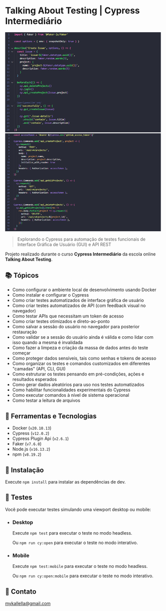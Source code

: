 # Talking About Testing | Cypress Intermediário

![preview](./preview1.png)
![preview](./preview2.png)
 
> Explorando o Cypress para automação de testes funcionais de Interface Gráfica de Usuário (GUI) e API REST

 Projeto realizado durante o curso **Cypress Intermediário** da escola online **Talking About Testing**.
 
## 📚 Tópicos

- Como configurar o ambiente local de desenvolvimento usando Docker
- Como instalar e configurar o Cypress
- Como criar testes automatizados de interface gráfica de usuário
- Como criar testes automatizados de API (com feedback visual no navegador)
- Como testar APIs que necessitam um token de acesso
- Como criar testes otimizados e direto-ao-ponto
- Como salvar a sessão do usuário no navegador para posterior restauração
- Como validar se a sessão do usuário ainda é válida e como lidar com isso quando a mesma é invalidada
- Como fazer a limpeza e criação da massa de dados antes do teste começar
- Como proteger dados sensíveis, tais como senhas e tokens de acesso
- Como organizar os testes e comandos customizados em diferentes "camadas" (API, CLI, GUI)
- Como estruturar os testes pensando em pré-condições, ações e resultados esperados
- Como gerar dados aleatórios para uso nos testes automatizados
- Como habilitar funcionalidades experimentais do Cypress
- Como executar comandos à nível de sistema operacional
- Como testar a leitura de arquivos

## 🔧 Ferramentas e Tecnologias

- Docker (`v20.10.13`)
- Cypress (`v12.0.2`)
- Cypress Plugin Api (`v2.6.1`)
- Faker (`v7.6.0`)
- Node.js (`v16.13.2`)
- npm (`v8.19.2`)


## 🔧 Instalação

Execute `npm install` para instalar as dependências de dev.


## 🔧 Testes

Você pode executar testes simulando uma viewport desktop ou mobile:

- ### Desktop

	Execute `npm test` para executar o teste no modo headless.

	Ou `npm run cy:open` para executar o teste no modo interativo.

- ### Mobile

	Execute `npm test:mobile` para executar o teste no modo headless.

	Ou `npm run cy:open:mobile` para executar o teste no modo interativo.


## 🔗 Contato

mykallella@gmail.com

